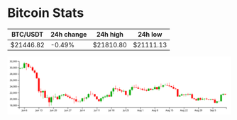 # Bitcoin Stats

BTC/USDT|24h change|24h high|24h low|
|---|---|---|---|
|$21446.82|-0.49%|$21810.80|$21111.13|

<img src="./chart.svg">
